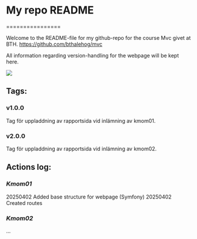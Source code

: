 # My repo README
================

Welcome to the README-file for my github-repo for the course Mvc givet at BTH.
https://github.com/bthalehog/mvc

All information regarding version-handling for the webpage will be kept here.

![](../report/public/img/bwtailgun.png)


## Tags:

### v1.0.0
Tag för uppladdning av rapportsida vid inlämning av kmom01.

### v2.0.0
Tag för uppladdning av rapportsida vid inlämning av kmom02.


## Actions log:

### _Kmom01_
20250402 Added base structure for webpage (Symfony)
20250402 Created routes

### _Kmom02_
...
